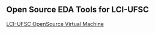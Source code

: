 ## Open Source EDA Tools for LCI-UFSC

[LCI-UFSC OpenSource Virtual Machine](https://drive.google.com/drive/folders/1gIJjDK1yTs8wtIxc7f2z7mOENcpjpTFQ)
